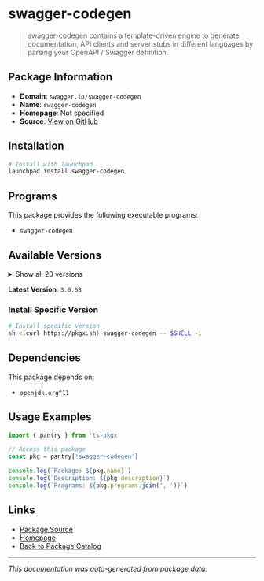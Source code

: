 # swagger-codegen

> swagger-codegen contains a template-driven engine to generate documentation, API clients and server stubs in different languages by parsing your OpenAPI / Swagger definition.

## Package Information

- **Domain**: `swagger.io/swagger-codegen`
- **Name**: `swagger-codegen`
- **Homepage**: Not specified
- **Source**: [View on GitHub](https://github.com/pkgxdev/pantry/tree/main/projects/swagger.io/swagger-codegen/package.yml)

## Installation

```bash
# Install with launchpad
launchpad install swagger-codegen
```

## Programs

This package provides the following executable programs:

- `swagger-codegen`

## Available Versions

<details>
<summary>Show all 20 versions</summary>

- `3.0.68`, `3.0.67`, `3.0.66`, `3.0.65`, `3.0.64`
- `3.0.63`, `3.0.62`, `3.0.61`, `3.0.60`, `3.0.59`
- `3.0.58`, `3.0.57`, `3.0.56`, `3.0.55`, `3.0.54`
- `2.4.45`, `2.4.44`, `2.4.43`, `2.4.42`, `2.4.41`

</details>

**Latest Version**: `3.0.68`

### Install Specific Version

```bash
# Install specific version
sh <(curl https://pkgx.sh) swagger-codegen -- $SHELL -i
```

## Dependencies

This package depends on:

- `openjdk.org^11`

## Usage Examples

```typescript
import { pantry } from 'ts-pkgx'

// Access this package
const pkg = pantry['swagger-codegen']

console.log(`Package: ${pkg.name}`)
console.log(`Description: ${pkg.description}`)
console.log(`Programs: ${pkg.programs.join(', ')}`)
```

## Links

- [Package Source](https://github.com/pkgxdev/pantry/tree/main/projects/swagger.io/swagger-codegen/package.yml)
- [Homepage](#)
- [Back to Package Catalog](../../../package-catalog.md)

---

*This documentation was auto-generated from package data.*
